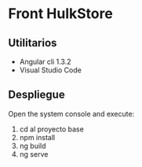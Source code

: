 # Front HulkStore 

## Utilitarios
* Angular cli 1.3.2
* Visual Studio Code

## Despliegue
Open the system console and execute:

1. cd al proyecto base
2. npm install 
3. ng build
4. ng serve

